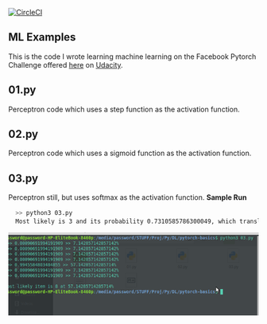 [![CircleCI](https://circleci.com/gh/Kevin-Kip/pytorch-basics.svg?style=svg)](https://circleci.com/gh/Kevin-Kip/pytorch-basics)

## ML Examples
This is the code I wrote learning machine learning on the Facebook Pytorch Challenge offered [here](https://classroom.udacity.com/nanodegrees/nd188/) on [Udacity](ssroom.udacity.com/me).

## 01.py
Perceptron code which uses a step function as the activation function.

## 02.py
Perceptron code which uses a sigmoid function as the activation function.

## 03.py
Perceptron still, but uses softmax as the activation function.
**Sample Run**
```bash
  >> python3 03.py
  Most likely is 3 and its probability 0.7310585786300049, which translates to 60.0%
```
<img src="basics/screenshots/03.png" width="600">
